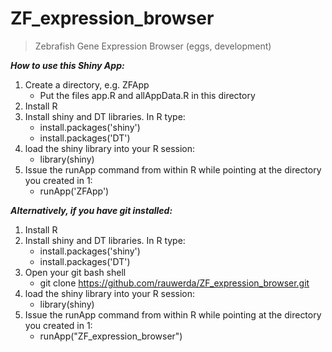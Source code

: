 # ZF_expression_browser

> Zebrafish Gene Expression Browser (eggs, development)

***How to use this Shiny App:***

1. Create a directory, e.g. ZFApp
   - Put the files app.R and allAppData.R in this directory
2. Install R
3. Install shiny and DT libraries. In R type:
   - install.packages('shiny')
   - install.packages('DT')
4. load the shiny library into your R session:
   - library(shiny)
5. Issue the runApp command from within R while pointing at the directory you created in 1:
   - runApp('ZFApp')

***Alternatively, if you have git installed:***

1. Install R
2. Install shiny and DT libraries. In R type:
   - install.packages('shiny')
   - install.packages('DT')
3. Open your git bash shell
   -  git clone https://github.com/rauwerda/ZF_expression_browser.git
4. load the shiny library into your R session:
   - library(shiny)
5. Issue the runApp command from within R while pointing at the directory you created in 1:
   - runApp("ZF_expression_browser")
